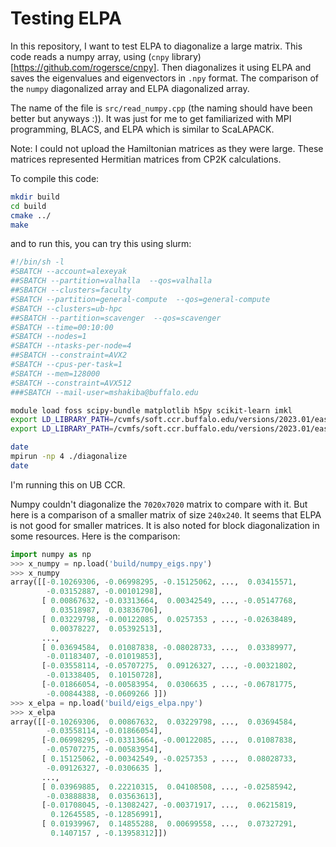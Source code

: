 # Testing ELPA


In this repository, I want to test ELPA to diagonalize a large matrix. This code reads a numpy array, 
using (`cnpy` library)[https://github.com/rogersce/cnpy]. Then diagonalizes it using ELPA and saves the eigenvalues and eigenvectors in `.npy` format. The comparison of the `numpy` diagonalized array and ELPA diagonalized array.

The name of the file is `src/read_numpy.cpp` (the naming should have been better but anyways :)). It was just for me to get familiarized with MPI programming, BLACS, and ELPA which is similar to ScaLAPACK. 


Note: I could not upload the Hamiltonian matrices as they were large. These matrices represented Hermitian matrices from CP2K calculations. 

To compile this code:

```bash
mkdir build
cd build
cmake ../
make
```

and to run this, you can try this using slurm:

```bash
#!/bin/sh -l
#SBATCH --account=alexeyak
##SBATCH --partition=valhalla  --qos=valhalla
##SBATCH --clusters=faculty
#SBATCH --partition=general-compute  --qos=general-compute
#SBATCH --clusters=ub-hpc
##SBATCH --partition=scavenger  --qos=scavenger
#SBATCH --time=00:10:00 
#SBATCH --nodes=1
#SBATCH --ntasks-per-node=4
##SBATCH --constraint=AVX2
#SBATCH --cpus-per-task=1
#SBATCH --mem=128000
#SBATCH --constraint=AVX512
###SBATCH --mail-user=mshakiba@buffalo.edu

module load foss scipy-bundle matplotlib h5py scikit-learn imkl
export LD_LIBRARY_PATH=/cvmfs/soft.ccr.buffalo.edu/versions/2023.01/easybuild/software/avx512/MPI/gcc/11.2.0/openmpi/4.1.1/scalapack/2.1.0-fb/lib:$LD_LIBRARY_PATH
export LD_LIBRARY_PATH=/cvmfs/soft.ccr.buffalo.edu/versions/2023.01/easybuild/software/avx512/Compiler/gcccore/11.2.0/python/3.9.6/lib:$LD_LIBRARY_PATH

date
mpirun -np 4 ./diagonalize
date
```

I'm running this on UB CCR. 

Numpy couldn't diagonalize the `7020x7020` matrix to compare with it. But here is a comparison of a smaller matrix of size `240x240`. 
It seems that ELPA is not good for smaller matrices. It is also noted for block diagonalization in some resources. Here is the comparison:
```python
import numpy as np
>>> x_numpy = np.load('build/numpy_eigs.npy')
>>> x_numpy
array([[-0.10269306, -0.06998295, -0.15125062, ...,  0.03415571,
        -0.03152887, -0.00101298],
       [ 0.00867632, -0.03313664,  0.00342549, ..., -0.05147768,
         0.03518987,  0.03836706],
       [ 0.03229798, -0.00122085,  0.0257353 , ..., -0.02638489,
         0.00378227,  0.05392513],
       ...,
       [ 0.03694584,  0.01087838, -0.08028733, ...,  0.03389977,
        -0.01183407, -0.01019853],
       [-0.03558114, -0.05707275,  0.09126327, ..., -0.00321802,
        -0.01338405,  0.10150728],
       [-0.01866054, -0.00583954,  0.0306635 , ..., -0.06781775,
        -0.00844388, -0.0609266 ]])
>>> x_elpa = np.load('build/eigs_elpa.npy')
>>> x_elpa
array([[-0.10269306,  0.00867632,  0.03229798, ...,  0.03694584,
        -0.03558114, -0.01866054],
       [-0.06998295, -0.03313664, -0.00122085, ...,  0.01087838,
        -0.05707275, -0.00583954],
       [ 0.15125062, -0.00342549, -0.0257353 , ...,  0.08028733,
        -0.09126327, -0.0306635 ],
       ...,
       [ 0.03969885,  0.22210315,  0.04108508, ..., -0.02585942,
        -0.03888838,  0.03563613],
       [-0.01708045, -0.13082427, -0.00371917, ...,  0.06215819,
         0.12645585, -0.12856991],
       [ 0.01939967,  0.14855288,  0.00699558, ...,  0.07327291,
         0.1407157 , -0.13958312]])
```
